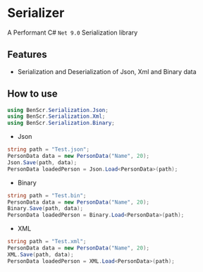 # Serializer
A Performant C# `Net 9.0` Serialization library 

## Features
- Serialization and Deserialization of Json, Xml and Binary data

## How to use
```csharp
using BenScr.Serialization.Json;
using BenScr.Serialization.Xml;
using BenScr.Serialization.Binary;
```

- Json
```csharp
string path = "Test.json";
PersonData data = new PersonData("Name", 20);
Json.Save(path, data);
PersonData loadedPerson = Json.Load<PersonData>(path);
```
- Binary
```csharp
string path = "Test.bin";
PersonData data = new PersonData("Name", 20);
Binary.Save(path, data);
PersonData loadedPerson = Binary.Load<PersonData>(path);
```
- XML
```csharp
string path = "Test.xml";
PersonData data = new PersonData("Name", 20);
XML.Save(path, data);
PersonData loadedPerson = XML.Load<PersonData>(path);
```
